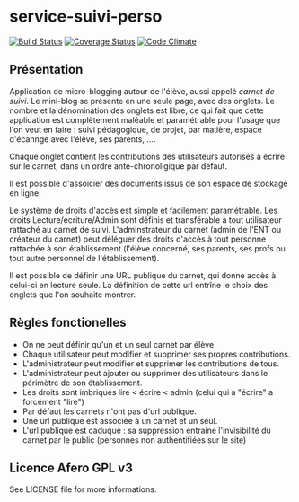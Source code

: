 # service-suivi-perso

[![Build Status](https://travis-ci.org/laclasse-com/service-suivi-perso.png?branch=master)](https://travis-ci.org/laclasse-com/service-suivi-perso) [![Coverage Status](https://coveralls.io/repos/laclasse-com/service-suivi-perso/badge.png?branch=master)](https://coveralls.io/r/laclasse-com/service-suivi-perso?branch=develop) [![Code Climate](https://codeclimate.com/github/laclasse-com/service-suivi-perso.png)](https://codeclimate.com/github/laclasse-com/service-suivi-perso)

## Présentation 

Application de micro-blogging autour de l'élève, aussi appelé *carnet de suivi*.
Le mini-blog se présente en une seule page, avec des onglets. 
Le nombre et la dénomination des onglets est libre, ce qui fait que cette application est complètement maléable et paramétrable pour l'usage que l'on veut en faire : suivi pédagogique, de projet, par matière, espace d'écahnge avec l'élève, ses parents, ....

Chaque onglet contient les contributions des utilisateurs autorisés à écrire sur le carnet, dans un ordre anté-chronoligique par défaut.

Il est possible d'assoicier des documents issus de son espace de stockage en ligne.

Le système de droits d'accès est simple et facilement paramétrable. Les droits Lecture/ecriture/Admin sont définis et transférable à tout utilisateur rattaché au carnet de suivi.
L'adminstrateur du carnet (admin de l'ENT ou créateur du carnet) peut déléguer des droits d'accès à tout personne rattachée à son établissement (l'élève concerné, ses parents, ses profs ou tout autre personnel de l'établissement).

Il est possible de définir une URL publique du carnet, qui donne accès à celui-ci en lecture seule. 
La définition de cette url entrîne le choix des onglets que l'on souhaite montrer.

## Règles fonctionelles

 - On ne peut définir qu'un et un seul carnet par élève
 - Chaque utilisateur peut modifier et supprimer ses propres contributions.
 - L'administrateur peut modifier et supprimer les contributions de tous.
 - L'administrateur peut ajouter ou supprimer des utilisateurs dans le périmètre de son établissement.
 - Les droits sont imbriqués lire < écrire < admin (celui qui a "écrire" a forcément "lire")
 - Par défaut les carnets n'ont pas d'url publique.
 - Une url publique est associée à un carnet et un seul.
 - L'url publique est caduque : sa suppression entraine l'invisibilité du carnet par le public (personnes non authentifiées sur le site)

## Licence Afero GPL v3

See LICENSE file for more informations.
